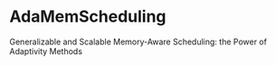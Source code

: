 # AdaMemScheduling
Generalizable and Scalable Memory-Aware Scheduling: the Power of Adaptivity Methods
